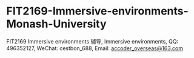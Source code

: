 # FIT2169-Immersive-environments-Monash-University
FIT2169 Immersive environments 辅导, Immersive environments, QQ: 496352127, WeChat: cestbon_688, Email: accoder_overseas@163.com

